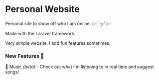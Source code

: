 # Personal Website 

Personal site to show off who I am online. (☞ﾟヮﾟ)☞

Made with the Laravel framework.

Very simple website, I add fun features sometimes.

### New Features 🌟
🎵 Music *(beta)* - Check out what I'm listening to in real time and suggest songs!
